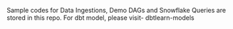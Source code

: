Sample codes for Data Ingestions, Demo DAGs and Snowflake Queries are stored in this repo. 
For dbt model, please visit- dbtlearn-models
